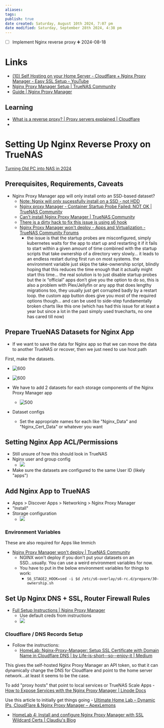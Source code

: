 ```yaml
---
aliases: 
tags: 
publish: true
date created: Saturday, August 10th 2024, 7:07 pm
date modified: Saturday, September 28th 2024, 4:38 pm
---
```



- [ ] Implement Nginx reverse proxy ➕ 2024-08-18

# Links

- [(10) Self Hosting on your Home Server - Cloudflare + Nginx Proxy Manager - Easy SSL Setup - YouTube](https://www.youtube.com/watch?v=GarMdDTAZJo)
- [Nginx Proxy Manager Setup | TrueNAS Community](https://www.truenas.com/community/threads/nginx-proxy-manager-setup.116682/)
- [Guide | Nginx Proxy Manager](https://nginxproxymanager.com/guide/)

## Learning

- [What is a reverse proxy? | Proxy servers explained | Cloudflare](https://www.cloudflare.com/learning/cdn/glossary/reverse-proxy/)
- 

# Setting Up Nginx Reverse Proxy on TrueNAS

[Turning Old PC into NAS in 2024](../Turning%20Old%20PC%20into%20NAS%20in%202024/Turning%20Old%20PC%20into%20NAS%20in%202024.md)

## Prerequisites, Requirements, Caveats

- Nginx Proxy Manager app will only install onto an SSD-based dataset?
	- [Note: Ngnix will only sucessfully install on a SSD - not HDD](https://www.truenas.com/community/threads/step-by-step-instructions-to-set-up-nextcloud-and-nginx-official-apps-for-newbies.115072/)
	- [Nginx proxy Manager - Container Startup Probe Failed: NOT OK | TrueNAS Community](https://www.truenas.com/community/threads/nginx-proxy-manager-container-startup-probe-failed-not-ok.114767/)
	- [Can't install Nginx Proxy Manager | TrueNAS Community](https://www.truenas.com/community/threads/cant-install-nginx-proxy-manager.111184/)
	- [There is a dirty hack to fix this issue is using s6 hook](https://www.truenas.com/community/threads/nginx-proxy-manager-wont-deploy.113904/)
	- [Nginx Proxy Manager won't deploy - Apps and Virtualization - TrueNAS Community Forums](https://forums.truenas.com/t/nginx-proxy-manager-wont-deploy/8076)
		- the issue is that the startup probes are misconfigured, simply kubernetes waits for the app to start up and restarting it if it fails to start within a given amount of time combined with the startup scripts that take ownership of a directory very slowly… it leads to an endless restart during first run on most systems. the environment variable just skips the take-ownership script, blindly hoping that this reduces the time enough that it actually might start this time… the real solution is to just disable startup probes but the ix “official” apps don’t give you the option to do so, this is also a problem with Plex/Jellyfin or any app that does lengthy migrations too, they usually just get corrupted badly by a restart loop. the custom app button does give you most of the required options though… and can be used to side-step fundamentally broken charts like this one (which has had this issue for at least a year but since a lot in the past simply used truecharts, no one has cared till now)

## Prepare TrueNAS Datasets for Nginx App

- If we want to save the data for Nginx app so that we can move the data to another TrueNAS or recover, then we just need to use host path

First, make the datasets.

- ![600](_attachments/IMG-20240928163806442.png)

- ![600](_attachments/IMG-20240928163806494.png)
- We have to add 2 datasets for each storage components of the Nginx Proxy Manager app
	- ![500](_attachments/IMG-20240928163806619.png)
- Dataset configs 
	- Set the appropriate names for each like "Nginx_Data" and "Nginx_Cert_Data" or whatever you want

## Setting Nginx App ACL/Permissions

- Still unsure of how this should look in TrueNAS
- Nginx user and group config
	- ![](_attachments/IMG-20240928163806808.png)
- Make sure the datasets are configured to the same User ID (likely "apps")

## Add Nginx App to TrueNAS

- Apps > Discover Apps > Networking > Nginx Proxy Manager
- "Install"
- Storage configuration
	- ![](_attachments/IMG-20240928163806926.png)

### Environment Variables

These are also required for Apps like Immich

- [Nginx Proxy Manager won't deploy | TrueNAS Community](https://www.truenas.com/community/threads/nginx-proxy-manager-wont-deploy.113904/) 
	- NGINX won't deploy if you don't put your datasets on an SSD...usually.  You can use a weird environment variables for now.
	- You have to put in the below environment variables for things to work:
		- `S6_STAGE2_HOOK=sed -i $d /etc/s6-overlay/s6-rc.d/prepare/30-ownership.sh`

## Set Up Nginx DNS + SSL, Router Firewall Rules

- [Full Setup Instructions | Nginx Proxy Manager](https://nginxproxymanager.com/setup/)
	- Use default creds from instructions
	- ![](_attachments/IMG-20240928163807059.png)

### Cloudflare / DNS Records Setup

- Follow the instructions:
	- [HomeLab: Nginx-Proxy-Manager: Setup SSL Certificate with Domain Name in Cloudflare DNS | by Life-is-short--so--enjoy-it | Medium](https://medium.com/@life-is-short-so-enjoy-it/homelab-nginx-proxy-manager-setup-ssl-certificate-with-domain-name-in-cloudflare-dns-732af64ddc0b)

This gives the self-hosted Nginx Proxy Manager an API token, so that it can dynamically change the DNS for Cloudflare and point to the home server network...at least it seems to be the case.

To add "proxy hosts" that point to local services or TrueNAS Scale Apps - [How to Expose Services with the Nginx Proxy Manager | Linode Docs](https://www.linode.com/docs/guides/using-nginx-proxy-manager/#configuring-the-nginx-proxy-manager)

Use this article to initially get things going - [Ultimate Home Lab – Dynamic IPs, CloudFlare & Nginx Proxy Manager – ApexLemons](https://apexlemons.com/devops/ultimate-home-lab-dynamic-ips-cloudflare-nginx-proxy-manager/)

- [HomeLab 4: Install and configure Nginx Proxy Manager with SSL Wildcard Certs | Claudiu's Blog](https://claudiu.psychlab.eu/post/homelab-4-install-and-configure-nginx-proxy-manager-with-ssl-wildcard-certs/)

